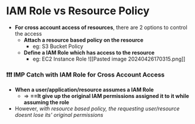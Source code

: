 
# IAM Role vs Resource Policy

- **For cross account access of resources**, there are 2 options to control the access
	- **Attach a resource based policy on the resource**
		- eg: S3 Bucket Policy
	- **Define a IAM Role which has access to the resource**
		- eg: EC2 Instance Role
![[Pasted image 20240426170315.png]]



### ❗️❗️❗️ IMP Catch with IAM Role for Cross Account Access 

- **When a user/application/resource assumes a IAM Role**
	- => **==It give up the original IAM permissions assigned it to it while assuming the role**
- However, *with resource based policy, the requesting user/resource doesnt lose its' original permissions*


